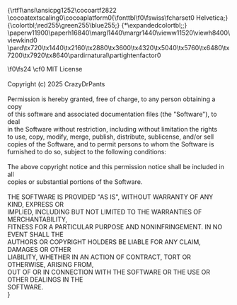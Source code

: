 {\rtf1\ansi\ansicpg1252\cocoartf2822
\cocoatextscaling0\cocoaplatform0{\fonttbl\f0\fswiss\fcharset0 Helvetica;}
{\colortbl;\red255\green255\blue255;}
{\*\expandedcolortbl;;}
\paperw11900\paperh16840\margl1440\margr1440\vieww11520\viewh8400\viewkind0
\pard\tx720\tx1440\tx2160\tx2880\tx3600\tx4320\tx5040\tx5760\tx6480\tx7200\tx7920\tx8640\pardirnatural\partightenfactor0

\f0\fs24 \cf0 MIT License\
\
Copyright (c) 2025 CrazyDrPants\
\
Permission is hereby granted, free of charge, to any person obtaining a copy\
of this software and associated documentation files (the "Software"), to deal\
in the Software without restriction, including without limitation the rights\
to use, copy, modify, merge, publish, distribute, sublicense, and/or sell\
copies of the Software, and to permit persons to whom the Software is\
furnished to do so, subject to the following conditions:\
\
The above copyright notice and this permission notice shall be included in all\
copies or substantial portions of the Software.\
\
THE SOFTWARE IS PROVIDED "AS IS", WITHOUT WARRANTY OF ANY KIND, EXPRESS OR\
IMPLIED, INCLUDING BUT NOT LIMITED TO THE WARRANTIES OF MERCHANTABILITY,\
FITNESS FOR A PARTICULAR PURPOSE AND NONINFRINGEMENT. IN NO EVENT SHALL THE\
AUTHORS OR COPYRIGHT HOLDERS BE LIABLE FOR ANY CLAIM, DAMAGES OR OTHER\
LIABILITY, WHETHER IN AN ACTION OF CONTRACT, TORT OR OTHERWISE, ARISING FROM,\
OUT OF OR IN CONNECTION WITH THE SOFTWARE OR THE USE OR OTHER DEALINGS IN THE\
SOFTWARE.\
}
